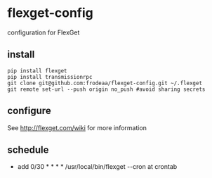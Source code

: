 flexget-config
==============

configuration for FlexGet

## install

    pip install flexget
    pip install transmissionrpc
    git clone git@github.com:frodeaa/flexget-config.git ~/.flexget
    git remote set-url --push origin no_push #avoid sharing secrets

## configure

See http://flexget.com/wiki for more information

## schedule

- add 0/30 * * * * /usr/local/bin/flexget --cron at crontab




